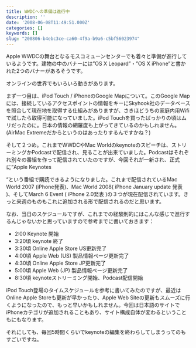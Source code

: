 ```yaml
---
title: WWDCへの準備は進行中
description: ''
date: '2008-06-08T11:49:51.000Z'
categories: []
keywords: []
slug: "200806-b4ebc3ce-ca60-4f9a-b9a6-c5bf56023974"
---
```

Apple WWDCの舞台となるモスコミューンセンターでも着々と準備が進行しているようです。建物の中のバナーには”OS X Leopard”・”OS X iPhone”と書かれた2つのバナーがあるそうです。

オンラインの世界でもいろいろ動きがあります。

まず一つ目は、iPod Touch / iPhoneのGoogle Mapについて。このGoogle Mapには、接続しているアクセスポイントの情報をキーにSkyhook社のデータベースを照合して現在地を取得する仕組みがありますが、さきほどうちの家庭内用Wifiで試したら取得可能になっていました。iPod Touchを買ったばっかりの頃はムリだったのに。日本の情報の網羅度も上がってきているのかもしれません。(AirMac Extremeだからというのはあったりするんですかね？)

そして２つめ。これまでWWDCやMac Worldのkeynoteのスピーチは、ストリーミングかPodcastで配信され、見ることが出来ていました。Podcastはそれぞれ別々の番組を作って配信されていたのですが、今回それが一新され、正式に”Apple Keynotes

“という番組で購読できるようになりました。これまで配信されているMac World 2007 (iPhone発表)、Mac World 2008( iPhone January update 発表 )、そしてMarch 6 Event ( iPhone 2.0発表 )の３つが現在配信されています。きっと来週のものもこれに追加される形で配信されるのだと思います。

なお、当日のスケジュールですが、これまでの経験則的にはこんな感じで進行するんじゃないかと思っていますので参考までに書いておきます：

*   2:00 Keynote 開始
*   3:20頃 keynote 終了
*   3:30頃 Online Apple Store US更新完了
*   4:00頃 Apple Web (US) 製品情報ページ更新完了
*   4:30頃 Online Apple Store JP更新完了
*   5:00頃 Apple Web (JP) 製品情報ページ更新完了
*   8:30頃 keynoteストリーミング開始、Podcast配信開始

iPod Touch登場のタイムスケジュールを参考に書いてみたのですが、最近はOnline Apple Storeも更新が早かったり、Apple Web Siteの更新もスムーズに行くようになったので、もっと早いかもしれません。今回は日本語のサイトでiPhoneカテゴリが追加されることもあり、サイト構成自体が変わるということもにもなります。

それにしても、毎回5時間くらいでkeynoteの編集を終わらしてしまうってのもすごいですね。
